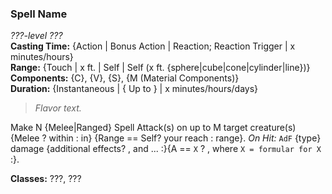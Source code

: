 ### Spell Name  
*???-level ???*  
**Casting Time:** {Action | Bonus Action | Reaction; Reaction Trigger | x minutes/hours}  
**Range:** {Touch | x ft. | Self | Self (x ft. {sphere|cube|cone|cylinder|line})}  
**Components:** {C}, {V}, {S}, {M (Material Components)}  
**Duration:** {Instantaneous | { Up to } | x minutes/hours/days}  

> *Flavor text.*

Make N {Melee|Ranged} Spell Attack(s) on up to M target creature(s) {Melee ? within : in} {Range == Self? your reach : range}. *On Hit:* `AdF` {type} damage {additional effects? , and ... :}{A == `X` ? , where `X = formular for X` :}.

**Classes:** ???, ???